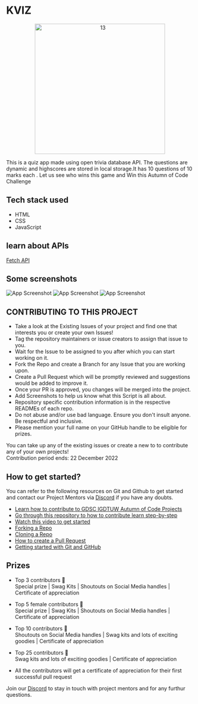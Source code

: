 
# KVIZ


<p align="center">
  <img src= "https://user-images.githubusercontent.com/79600026/200431384-af567229-516e-48ca-aa25-e99660b5e37b.jpg" alt="13" width="350"/>
</p>

This is a quiz app made using open trivia database API. The questions are dynamic and highscores are stored in local storage.It has 10 questions  of 10 marks each . Let us see who wins this game and Win this Autumn of Code Challenge 

## Tech stack used
* HTML
* CSS
* JavaScript

## learn about APIs
[Fetch API](https://youtu.be/38uPRscJXfo)

## Some screenshots



![App Screenshot](https://drive.google.com/uc?export=view&id=1W5fEWqP2GCbSjW7JDwaq0qeecqvpikuR)
![App Screenshot](https://drive.google.com/uc?export=view&id=1hSyUDN-6MRIbReleCvmtHX4bv032nFfK)
![App Screenshot](https://drive.google.com/uc?export=view&id=1T_VYR91PL_-BR6YVSQeCByOoZAhe_ueP)

## CONTRIBUTING TO THIS PROJECT

- Take a look at the Existing Issues of your project and find one that interests you or create your own Issues!
- Tag the repository maintainers or issue creators to assign that issue to you.
- Wait for the Issue to be assigned to you after which you can start working on it.
- Fork the Repo and create a Branch for any Issue that you are working upon.
- Create a Pull Request which will be promptly reviewed and suggestions would be added to improve it.
- Once your PR is approved, you changes will be merged into the project. 
- Add Screenshots to help us know what this Script is all about.
- Repository specific contribution information is in the respective READMEs of each repo.
- Do not abuse and/or use bad language. Ensure you don't insult anyone. Be respectful and inclusive.
- Please mention your full name on your GitHub handle to be eligible for prizes.



You can take up any of the existing issues or create a new to to contribute any of your own projects!<br/> 
Contribution period ends: 22 December 2022


## How to get started?

You can refer to the following resources on Git and Github to get started and contact our Project Mentors via [Discord](https://discord.gg/xTNC4MGB) if you have any doubts.

- [Learn how to contribute to GDSC IGDTUW Autumn of Code Projects](https://www.youtube.com/watch?v=Hcc1LXldeJk)
- [Go through this repository to how to contribute learn step-by-step](https://github.com/firstcontributions/first-contributions)
- [Watch this video to get started](https://youtu.be/SL5KKdmvJ1U)
- [Forking a Repo](https://help.github.com/en/github/getting-started-with-github/fork-a-repo)
- [Cloning a Repo](https://help.github.com/en/desktop/contributing-to-projects/creating-a-pull-request)
- [How to create a Pull Request](https://opensource.com/article/19/7/create-pull-request-github)
- [Getting started with Git and GitHub](https://towardsdatascience.com/getting-started-with-git-and-github-6fcd0f2d4ac6)



## Prizes 
- Top 3 contributors 🍁<br/> 
Special prize | Swag Kits | Shoutouts on Social Media handles | Certificate of appreciation

- Top 5 female contributors 🍁 <br/>
Special prize | Swag Kits | Shoutouts on Social Media handles | Certificate of appreciation

- Top 10 contributors 🍁 <br/>
Shoutouts on Social Media handles | Swag kits and lots of exciting goodies | Certificate of appreciation

- Top 25 contributors 🍁 <br/>
Swag kits and lots of exciting goodies | Certificate of appreciation

- All the contributors will get a certificate of appreciation for their first successful pull request


Join our [Discord](https://discord.gg/xTNC4MGB) to stay in touch with project mentors and for any furthur questions. 


